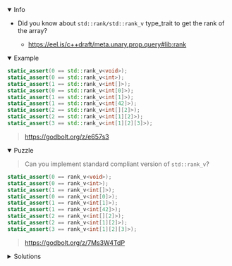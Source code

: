 <details open><summary>Info</summary><p>

* Did you know about `std::rank/std::rank_v` type_trait to get the rank of the array?

  * https://eel.is/c++draft/meta.unary.prop.query#lib:rank

</p></details><details open><summary>Example</summary><p>

```cpp
static_assert(0 == std::rank_v<void>);
static_assert(0 == std::rank_v<int>);
static_assert(1 == std::rank_v<int[]>);
static_assert(0 == std::rank_v<int[0]>);
static_assert(1 == std::rank_v<int[1]>);
static_assert(1 == std::rank_v<int[42]>);
static_assert(2 == std::rank_v<int[][2]>);
static_assert(2 == std::rank_v<int[1][2]>);
static_assert(3 == std::rank_v<int[1][2][3]>);
```

> https://godbolt.org/z/e657s3

</p></details><details open><summary>Puzzle</summary><p>

> Can you implement standard compliant version of `std::rank_v`?

```cpp
static_assert(0 == rank_v<void>);
static_assert(0 == rank_v<int>);
static_assert(1 == rank_v<int[]>);
static_assert(0 == rank_v<int[0]>);
static_assert(1 == rank_v<int[1]>);
static_assert(1 == rank_v<int[42]>);
static_assert(2 == rank_v<int[][2]>);
static_assert(2 == rank_v<int[1][2]>);
static_assert(3 == rank_v<int[1][2][3]>);
```

> https://godbolt.org/z/7Ms3W4TdP

</p></details><details><summary>Solutions</summary><p>
